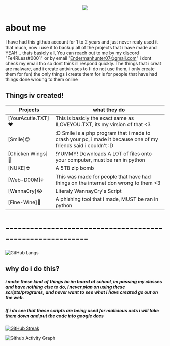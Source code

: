 <p align="center">
 <img src="https://ntmaker.gfto.ru/animtilestexten//data/fire/7a17a0653d1ed525d41acae79762f752/fire.gif" />
</p>



# about me
I have had this github account for 1 to 2 years and just never realy used it that much, now i use it to backup all of the projects that i have made and YEAH... thats basicly all, You can reach out to me by my discord "Fe4RLess#0001" or by email "Endermanhunter07@gmail.com" i dont check my email tho so dont think ill respond quickly. The things that i creat are malware, and i create antiviruses to (I do not use them, i only create them for fun) the only things i create them for is for people that have had things done wroung to them online


## Things iv created!


Projects | what they do
--------- | ---------
[YourAcutie.TXT]❤️ | This is basicly the exact same as ILOVEYOU.TXT, its my virsion of that <3
[Smile]😊 | :D Smile is a php program that i made to crash your pc, i made it because one of my friends said i couldn't :D
[Chicken Wings]🍗 | !YUMMY! Downloads A LOT of files onto your computer, must be ran in python
[NUKE]☢ | A 5TB zip bomb
[Web-D00M]💀 | This was made for people that have had things on the internet don wrong to them <3
[WannaCry]😭 | Literaly WannayCry's Script
[Fine-Wine]🍷 | A phishing tool that i made, MUST be ran in python
# ----------------------------------------------------------
![GitHub Langs](https://github-readme-stats.vercel.app/api/top-langs/?username=CPScript&layout=compact&theme=blue-green)

## why do i do this?
##### i make these kind of things bc im board at school, im passing my classes and have nothing else to do, I never plan on using these scripts/programs, and never want to see what i have created go out on the web.

##### If i do see that these scripts are being used for malicious acts i will take them down and put the code into google docs

[![GitHub Streak](https://github-readme-streak-stats.herokuapp.com?user=CPScript&theme=hacker&date_format=M%20j%5B%2C%20Y%5D)](https://git.io/streak-stats)

![Github Activity Graph](https://activity-graph.herokuapp.com/graph?username=CPScript&theme=theme_green)

